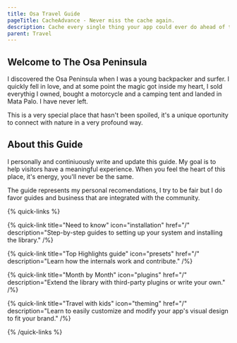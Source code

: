 ```yaml
---
title: Osa Travel Guide
pageTitle: CacheAdvance - Never miss the cache again.
description: Cache every single thing your app could ever do ahead of time, so your code never even has to run at all.
parent: Travel
---
```


## Welcome to The Osa Peninsula

I discovered the Osa Peninsula when I was a young backpacker and surfer. I quickly fell in love, and at some point the magic got inside my heart, I sold everythig I owned, bought a motorcycle and a camping tent and landed in Mata Palo. I have never left.

This is a very special place that hasn't been spoiled, it's a unique oportunity to connect with nature in a very profound way.

## About this Guide

I personally and continiuously write and update this guide. My goal is to help visitors have a meaningful experience. When you feel the heart of this place, it's energy, you'll never be the same.

The guide represents my personal recomendations, I try to be fair but I do favor guides and business that are integrated with the community.

{% quick-links %}

{% quick-link title="Need to know" icon="installation" href="/" description="Step-by-step guides to setting up your system and installing the library." /%}

{% quick-link title="Top Highlights guide" icon="presets" href="/" description="Learn how the internals work and contribute." /%}

{% quick-link title="Month by Month" icon="plugins" href="/" description="Extend the library with third-party plugins or write your own." /%}

{% quick-link title="Travel with kids" icon="theming" href="/" description="Learn to easily customize and modify your app's visual design to fit your brand." /%}

{% /quick-links %}
